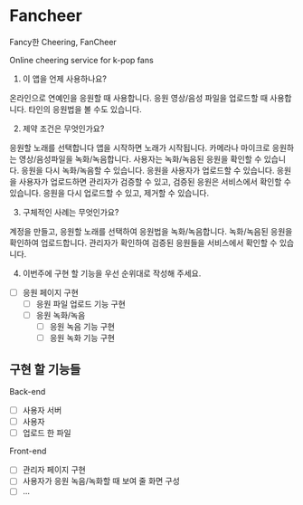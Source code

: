 # Fancheer

Fancy한 Cheering, FanCheer

Online cheering service for k-pop fans

1. 이 앱을 언제 사용하나요?

온라인으로 연예인을 응원할 때 사용합니다. 응원 영상/음성 파일을 업로드할 때 사용합니다. 타인의 응원법을 볼 수도 있습니다.

2. 제약 조건은 무엇인가요?

응원할 노래를 선택합니다
앱을 시작하면 노래가 시작됩니다.
카메라나 마이크로 응원하는 영상/음성파일을 녹화/녹음합니다.
사용자는 녹화/녹음된 응원을 확인할 수 있습니다.
응원을 다시 녹화/녹음할 수 있습니다.
응원을 사용자가 업로드할 수 있습니다.
응원을 사용자가 업로드하면 관리자가 검증할 수 있고, 검증된 응원은 서비스에서 확인할 수 있습니다.
응원을 다시 업로드할 수 있고, 제거할 수 있습니다.

3. 구체적인 사례는 무엇인가요?

계정을 만들고, 응원할 노래를 선택하여 응원법을 녹화/녹음합니다.
녹화/녹음된 응원을 확인하여 업로드합니다.
관리자가 확인하여 검증된 응원들을 서비스에서 확인할 수 있습니다.

4. 이번주에 구현 할 기능을 우선 순위대로 작성해 주세요.

* [ ] 응원 페이지 구현
  * [ ] 응원 파일 업로드 기능 구현
  * [ ] 응원 녹화/녹음
    * [ ] 응원 녹음 기능 구현
    * [ ] 응원 녹화 기능 구현

## 구현 할 기능들

Back-end
* [ ] 사용자 서버
* [ ] 사용자
* [ ] 업로드 한 파일 

Front-end
* [ ] 관리자 페이지 구현
* [ ] 사용자가 응원 녹음/녹화할 때 보여 줄 화면 구성
* [ ] ...